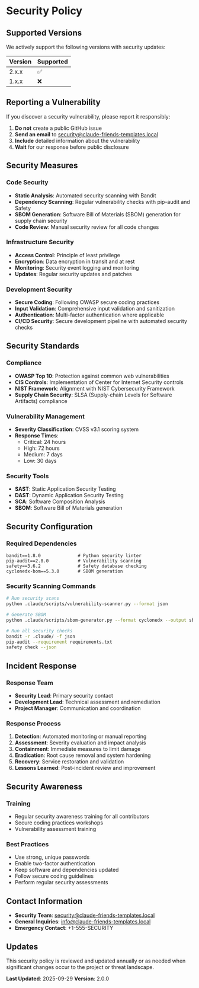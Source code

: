 # Security Policy

## Supported Versions

We actively support the following versions with security updates:

| Version | Supported          |
| ------- | ------------------ |
| 2.x.x   | :white_check_mark: |
| 1.x.x   | :x:                |

## Reporting a Vulnerability

If you discover a security vulnerability, please report it responsibly:

1. **Do not** create a public GitHub issue
2. **Send an email** to security@claude-friends-templates.local
3. **Include** detailed information about the vulnerability
4. **Wait** for our response before public disclosure

## Security Measures

### Code Security
- **Static Analysis**: Automated security scanning with Bandit
- **Dependency Scanning**: Regular vulnerability checks with pip-audit and Safety
- **SBOM Generation**: Software Bill of Materials (SBOM) generation for supply chain security
- **Code Review**: Manual security review for all code changes

### Infrastructure Security
- **Access Control**: Principle of least privilege
- **Encryption**: Data encryption in transit and at rest
- **Monitoring**: Security event logging and monitoring
- **Updates**: Regular security updates and patches

### Development Security
- **Secure Coding**: Following OWASP secure coding practices
- **Input Validation**: Comprehensive input validation and sanitization
- **Authentication**: Multi-factor authentication where applicable
- **CI/CD Security**: Secure development pipeline with automated security checks

## Security Standards

### Compliance
- **OWASP Top 10**: Protection against common web vulnerabilities
- **CIS Controls**: Implementation of Center for Internet Security controls
- **NIST Framework**: Alignment with NIST Cybersecurity Framework
- **Supply Chain Security**: SLSA (Supply-chain Levels for Software Artifacts) compliance

### Vulnerability Management
- **Severity Classification**: CVSS v3.1 scoring system
- **Response Times**:
  - Critical: 24 hours
  - High: 72 hours
  - Medium: 7 days
  - Low: 30 days

### Security Tools
- **SAST**: Static Application Security Testing
- **DAST**: Dynamic Application Security Testing
- **SCA**: Software Composition Analysis
- **SBOM**: Software Bill of Materials generation

## Security Configuration

### Required Dependencies
```
bandit==1.8.0              # Python security linter
pip-audit==2.8.0           # Vulnerability scanning
safety==3.6.2              # Safety database checking
cyclonedx-bom==5.3.0       # SBOM generation
```

### Security Scanning Commands
```bash
# Run security scans
python .claude/scripts/vulnerability-scanner.py --format json

# Generate SBOM
python .claude/scripts/sbom-generator.py --format cyclonedx --output sbom.json

# Run all security checks
bandit -r .claude/ -f json
pip-audit --requirement requirements.txt
safety check --json
```

## Incident Response

### Response Team
- **Security Lead**: Primary security contact
- **Development Lead**: Technical assessment and remediation
- **Project Manager**: Communication and coordination

### Response Process
1. **Detection**: Automated monitoring or manual reporting
2. **Assessment**: Severity evaluation and impact analysis
3. **Containment**: Immediate measures to limit damage
4. **Eradication**: Root cause removal and system hardening
5. **Recovery**: Service restoration and validation
6. **Lessons Learned**: Post-incident review and improvement

## Security Awareness

### Training
- Regular security awareness training for all contributors
- Secure coding practices workshops
- Vulnerability assessment training

### Best Practices
- Use strong, unique passwords
- Enable two-factor authentication
- Keep software and dependencies updated
- Follow secure coding guidelines
- Perform regular security assessments

## Contact Information

- **Security Team**: security@claude-friends-templates.local
- **General Inquiries**: info@claude-friends-templates.local
- **Emergency Contact**: +1-555-SECURITY

## Updates

This security policy is reviewed and updated annually or as needed when significant changes occur to the project or threat landscape.

**Last Updated**: 2025-09-29
**Version**: 2.0.0